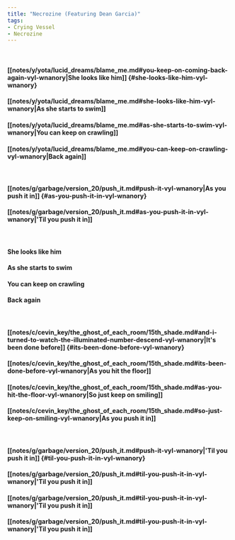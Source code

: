 ```yaml
---
title: "Necrozine (Featuring Dean Garcia)"
tags:
- Crying Vessel
- Necrozine
---
```

&nbsp;
#### [[notes/y/yota/lucid_dreams/blame_me.md#you-keep-on-coming-back-again-vyl-wnanory|She looks like him]] {#she-looks-like-him-vyl-wnanory}
#### [[notes/y/yota/lucid_dreams/blame_me.md#she-looks-like-him-vyl-wnanory|As she starts to swim]]
#### [[notes/y/yota/lucid_dreams/blame_me.md#as-she-starts-to-swim-vyl-wnanory|You can keep on crawling]]
#### [[notes/y/yota/lucid_dreams/blame_me.md#you-can-keep-on-crawling-vyl-wnanory|Back again]]
&nbsp;
#### [[notes/g/garbage/version_20/push_it.md#push-it-vyl-wnanory|As you push it in]] {#as-you-push-it-in-vyl-wnanory}
#### [[notes/g/garbage/version_20/push_it.md#as-you-push-it-in-vyl-wnanory|'Til you push it in]]
&nbsp;
#### She looks like him
#### As she starts to swim
#### You can keep on crawling
#### Back again
&nbsp;
#### [[notes/c/cevin_key/the_ghost_of_each_room/15th_shade.md#and-i-turned-to-watch-the-illuminated-number-descend-vyl-wnanory|It's been done before]] {#its-been-done-before-vyl-wnanory}
#### [[notes/c/cevin_key/the_ghost_of_each_room/15th_shade.md#its-been-done-before-vyl-wnanory|As you hit the floor]]
#### [[notes/c/cevin_key/the_ghost_of_each_room/15th_shade.md#as-you-hit-the-floor-vyl-wnanory|So just keep on smiling]]
#### [[notes/c/cevin_key/the_ghost_of_each_room/15th_shade.md#so-just-keep-on-smiling-vyl-wnanory|As you push it in]]
&nbsp;
#### [[notes/g/garbage/version_20/push_it.md#push-it-vyl-wnanory|'Til you push it in]] {#til-you-push-it-in-vyl-wnanory}
#### [[notes/g/garbage/version_20/push_it.md#til-you-push-it-in-vyl-wnanory|'Til you push it in]]
#### [[notes/g/garbage/version_20/push_it.md#til-you-push-it-in-vyl-wnanory|'Til you push it in]]
#### [[notes/g/garbage/version_20/push_it.md#til-you-push-it-in-vyl-wnanory|'Til you push it in]]
